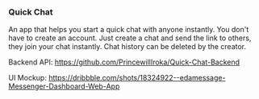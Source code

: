 ### Quick Chat
An app that helps you start a quick chat with anyone instantly.
You don't have to create an account. Just create a chat and send the link to others, they join your chat instantly.
Chat history can be deleted by the creator.

Backend API: https://github.com/PrincewillIroka/Quick-Chat-Backend


UI Mockup: https://dribbble.com/shots/18324922--edamessage-Messenger-Dashboard-Web-App
